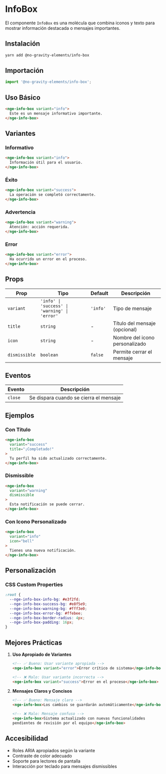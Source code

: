 # InfoBox

El componente `InfoBox` es una molécula que combina iconos y texto para mostrar información destacada o mensajes importantes.

## Instalación

```bash
yarn add @no-gravity-elements/info-box
```

## Importación

```javascript
import '@no-gravity-elements/info-box';
```

## Uso Básico

```html
<nge-info-box variant="info">
  Este es un mensaje informativo importante.
</nge-info-box>
```

## Variantes

### Informativo
```html
<nge-info-box variant="info">
  Información útil para el usuario.
</nge-info-box>
```

### Éxito
```html
<nge-info-box variant="success">
  La operación se completó correctamente.
</nge-info-box>
```

### Advertencia
```html
<nge-info-box variant="warning">
  Atención: acción requerida.
</nge-info-box>
```

### Error
```html
<nge-info-box variant="error">
  Ha ocurrido un error en el proceso.
</nge-info-box>
```

## Props

| Prop | Tipo | Default | Descripción |
|------|------|---------|-------------|
| `variant` | `'info' \| 'success' \| 'warning' \| 'error'` | `'info'` | Tipo de mensaje |
| `title` | `string` | - | Título del mensaje (opcional) |
| `icon` | `string` | - | Nombre del icono personalizado |
| `dismissible` | `boolean` | `false` | Permite cerrar el mensaje |

## Eventos

| Evento | Descripción |
|--------|-------------|
| `close` | Se dispara cuando se cierra el mensaje |

## Ejemplos

### Con Título
```html
<nge-info-box 
  variant="success"
  title="¡Completado!"
>
  Tu perfil ha sido actualizado correctamente.
</nge-info-box>
```

### Dismissible
```html
<nge-info-box 
  variant="warning"
  dismissible
>
  Esta notificación se puede cerrar.
</nge-info-box>
```

### Con Icono Personalizado
```html
<nge-info-box 
  variant="info"
  icon="bell"
>
  Tienes una nueva notificación.
</nge-info-box>
```

## Personalización

### CSS Custom Properties
```css
:root {
  --nge-info-box-info-bg: #e3f2fd;
  --nge-info-box-success-bg: #e8f5e9;
  --nge-info-box-warning-bg: #fff3e0;
  --nge-info-box-error-bg: #ffebee;
  --nge-info-box-border-radius: 4px;
  --nge-info-box-padding: 16px;
}
```

## Mejores Prácticas

1. **Uso Apropiado de Variantes**
   ```html
   <!-- ✅ Bueno: Usar variante apropiada -->
   <nge-info-box variant="error">Error crítico de sistema</nge-info-box>
   
   <!-- ❌ Malo: Usar variante incorrecta -->
   <nge-info-box variant="success">Error en el proceso</nge-info-box>
   ```

2. **Mensajes Claros y Concisos**
   ```html
   <!-- ✅ Bueno: Mensaje claro -->
   <nge-info-box>Los cambios se guardarán automáticamente</nge-info-box>
   
   <!-- ❌ Malo: Mensaje confuso -->
   <nge-info-box>Sistema actualizado con nuevas funcionalidades 
   pendientes de revisión por el equipo</nge-info-box>
   ```

## Accesibilidad

- Roles ARIA apropiados según la variante
- Contraste de color adecuado
- Soporte para lectores de pantalla
- Interacción por teclado para mensajes dismissibles 